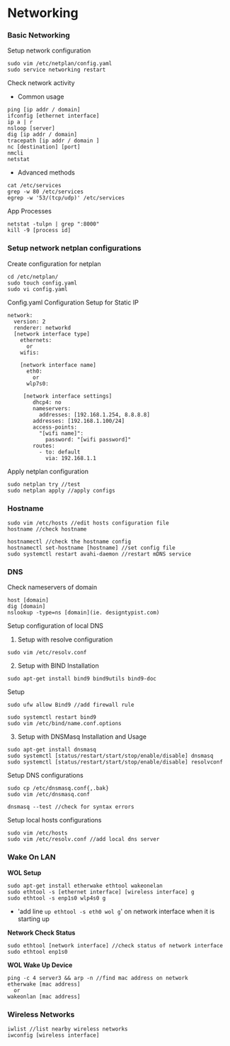 # Networking

### Basic Networking
Setup network configuration
```
sudo vim /etc/netplan/config.yaml
sudo service networking restart
```

Check network activity
* Common usage
```
ping [ip addr / domain]
ifconfig [ethernet interface]
ip a | r
nsloop [server]
dig [ip addr / domain]
tracepath [ip addr / domain ]
nc [destination] [port]
nmcli
netstat
```

* Advanced methods
```
cat /etc/services
grep -w 80 /etc/services
egrep -w '53/(tcp/udp)' /etc/services
```

App Processes
```
netstat -tulpn | grep ":8000"
kill -9 [process id]
```

### Setup network netplan configurations

Create configuration for netplan
```
cd /etc/netplan/
sudo touch config.yaml
sudo vi config.yaml
```

Config.yaml Configuration Setup for Static IP
```
network:
  version: 2
  renderer: networkd
  [network interface type]
    ethernets:
      or
    wifis: 
    
    [network interface name]
      eth0: 
        or 
      wlp7s0:
      
     [network interface settings]
        dhcp4: no
        nameservers:
          addresses: [192.168.1.254, 8.8.8.8]
        addresses: [192.168.1.100/24]
        access-points:
          "[wifi name]":
            password: "[wifi password]"
        routes:
          - to: default
            via: 192.168.1.1     
```

Apply netplan configuration
```
sudo netplan try //test 
sudo netplan apply //apply configs
```

### Hostname
```
sudo vim /etc/hosts //edit hosts configuration file
hostname //check hostname

hostnamectl //check the hostname config
hostnamectl set-hostname [hostname] //set config file
sudo systemctl restart avahi-daemon //restart mDNS service
```

### DNS
Check nameservers of domain
```
host [domain]
dig [domain]
nslookup -type=ns [domain](ie. designtypist.com)
```

Setup configuration of local DNS
1) Setup with resolve configuration
```
sudo vim /etc/resolv.conf
```

2) Setup with BIND
Installation
```
sudo apt-get install bind9 bind9utils bind9-doc
```

Setup
```
sudo ufw allow Bind9 //add firewall rule

sudo systemctl restart bind9
sudo vim /etc/bind/name.conf.options
```

3) Setup with DNSMasq
Installation and Usage
```
sudo apt-get install dnsmasq
sudo systemctl [status/restart/start/stop/enable/disable] dnsmasq
sudo systemctl [status/restart/start/stop/enable/disable] resolvconf
```

Setup DNS configurations
```
sudo cp /etc/dnsmasq.conf{,.bak}
sudo vim /etc/dnsmasq.conf

dnsmasq --test //check for syntax errors
```

Setup local hosts configurations
```
sudo vim /etc/hosts
sudo vim /etc/resolv.conf //add local dns server
```

### Wake On LAN

**WOL Setup**
```
sudo apt-get install etherwake ethtool wakeonelan
sudo ethtool -s [ethernet interface] [wireless interface] g
sudo ethtool -s enp1s0 wlp4s0 g
```
- 'add line `up ethtool -s eth0 wol g`' on network interface when it is starting up

**Network Check Status**
```
sudo ethtool [network interface] //check status of network interface
sudo ethtool enp1s0
```

**WOL Wake Up Device**
```
ping -c 4 server3 && arp -n //find mac address on network
etherwake [mac address]
  or
wakeonlan [mac address]
```

### Wireless Networks
```
iwlist //list nearby wireless networks
iwconfig [wireless interface]
```
